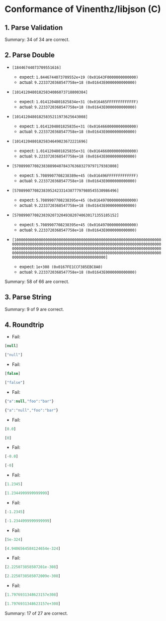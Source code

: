 # Conformance of Vinenthz/libjson (C)

## 1. Parse Validation


Summary: 34 of 34 are correct.

## 2. Parse Double

* `[18446744073709551616]`
  * expect: `1.8446744073709552e+19 (0x01643F0000000000000)`
  * actual: `9.2233720368547758e+18 (0x01643E0000000000000)`

* `[10141204801825834086073718800384]`
  * expect: `1.0141204801825834e+31 (0x016465FFFFFFFFFFFFF)`
  * actual: `9.2233720368547758e+18 (0x01643E0000000000000)`

* `[10141204801825835211973625643008]`
  * expect: `1.0141204801825835e+31 (0x0164660000000000000)`
  * actual: `9.2233720368547758e+18 (0x01643E0000000000000)`

* `[10141204801825834649023672221696]`
  * expect: `1.0141204801825835e+31 (0x0164660000000000000)`
  * actual: `9.2233720368547758e+18 (0x01643E0000000000000)`

* `[5708990770823838890407843763683279797179383808]`
  * expect: `5.7089907708238389e+45 (0x016496FFFFFFFFFFFFF)`
  * actual: `9.2233720368547758e+18 (0x01643E0000000000000)`

* `[5708990770823839524233143877797980545530986496]`
  * expect: `5.7089907708238395e+45 (0x0164970000000000000)`
  * actual: `9.2233720368547758e+18 (0x01643E0000000000000)`

* `[5708990770823839207320493820740630171355185152]`
  * expect: `5.7089907708238395e+45 (0x0164970000000000000)`
  * actual: `9.2233720368547758e+18 (0x01643E0000000000000)`

* `[100000000000000000000000000000000000000000000000000000000000000000000000000000000000000000000000000000000000000000000000000000000000000000000000000000000000000000000000000000000000000000000000000000000000000000000000000000000000000000000000000000000000000000000000000000000000000000000000000000000000000000000]`
  * expect: `1e+308 (0x0167FE1CCF385EBC8A0)`
  * actual: `9.2233720368547758e+18 (0x01643E0000000000000)`


Summary: 58 of 66 are correct.

## 3. Parse String


Summary: 9 of 9 are correct.

## 4. Roundtrip

* Fail:
~~~js
[null]
~~~

~~~js
["null"]
~~~

* Fail:
~~~js
[false]
~~~

~~~js
["false"]
~~~

* Fail:
~~~js
{"a":null,"foo":"bar"}
~~~

~~~js
{"a":"null","foo":"bar"}
~~~

* Fail:
~~~js
[0.0]
~~~

~~~js
[0]
~~~

* Fail:
~~~js
[-0.0]
~~~

~~~js
[-0]
~~~

* Fail:
~~~js
[1.2345]
~~~

~~~js
[1.2344999999999999]
~~~

* Fail:
~~~js
[-1.2345]
~~~

~~~js
[-1.2344999999999999]
~~~

* Fail:
~~~js
[5e-324]
~~~

~~~js
[4.9406564584124654e-324]
~~~

* Fail:
~~~js
[2.225073858507201e-308]
~~~

~~~js
[2.2250738585072009e-308]
~~~

* Fail:
~~~js
[1.7976931348623157e308]
~~~

~~~js
[1.7976931348623157e+308]
~~~


Summary: 17 of 27 are correct.

